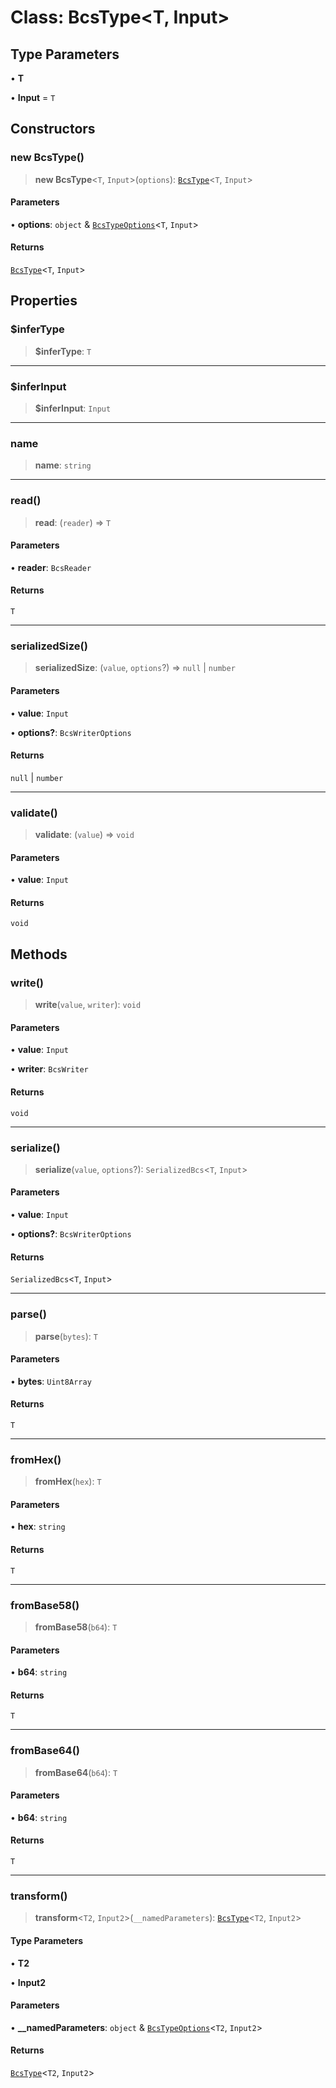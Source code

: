 # Class: BcsType\<T, Input\>

## Type Parameters

• **T**

• **Input** = `T`

## Constructors

### new BcsType()

> **new BcsType**\<`T`, `Input`\>(`options`): [`BcsType`](BcsType.md)\<`T`, `Input`\>

#### Parameters

• **options**: `object` & [`BcsTypeOptions`](../interfaces/BcsTypeOptions.md)\<`T`, `Input`\>

#### Returns

[`BcsType`](BcsType.md)\<`T`, `Input`\>

## Properties

### $inferType

> **$inferType**: `T`

***

### $inferInput

> **$inferInput**: `Input`

***

### name

> **name**: `string`

***

### read()

> **read**: (`reader`) => `T`

#### Parameters

• **reader**: `BcsReader`

#### Returns

`T`

***

### serializedSize()

> **serializedSize**: (`value`, `options`?) => `null` \| `number`

#### Parameters

• **value**: `Input`

• **options?**: `BcsWriterOptions`

#### Returns

`null` \| `number`

***

### validate()

> **validate**: (`value`) => `void`

#### Parameters

• **value**: `Input`

#### Returns

`void`

## Methods

### write()

> **write**(`value`, `writer`): `void`

#### Parameters

• **value**: `Input`

• **writer**: `BcsWriter`

#### Returns

`void`

***

### serialize()

> **serialize**(`value`, `options`?): `SerializedBcs`\<`T`, `Input`\>

#### Parameters

• **value**: `Input`

• **options?**: `BcsWriterOptions`

#### Returns

`SerializedBcs`\<`T`, `Input`\>

***

### parse()

> **parse**(`bytes`): `T`

#### Parameters

• **bytes**: `Uint8Array`

#### Returns

`T`

***

### fromHex()

> **fromHex**(`hex`): `T`

#### Parameters

• **hex**: `string`

#### Returns

`T`

***

### fromBase58()

> **fromBase58**(`b64`): `T`

#### Parameters

• **b64**: `string`

#### Returns

`T`

***

### fromBase64()

> **fromBase64**(`b64`): `T`

#### Parameters

• **b64**: `string`

#### Returns

`T`

***

### transform()

> **transform**\<`T2`, `Input2`\>(`__namedParameters`): [`BcsType`](BcsType.md)\<`T2`, `Input2`\>

#### Type Parameters

• **T2**

• **Input2**

#### Parameters

• **\_\_namedParameters**: `object` & [`BcsTypeOptions`](../interfaces/BcsTypeOptions.md)\<`T2`, `Input2`\>

#### Returns

[`BcsType`](BcsType.md)\<`T2`, `Input2`\>
